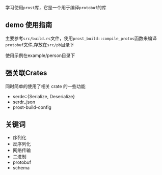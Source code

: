 学习使用`prost`库，它是一个用于编译`protobuf`的库

## demo 使用指南
主要参考`src/build.rs`文件，使用`prost_build::compile_protos`函数来编译`protobuf`文件,存放在`src/pb`目录下

使用示例在example/person目录下

## 强关联Crates
同时简单的使用了相关 crate 的一些功能
* serde::{Serialize, Deserialize}
* serdr_json
* prost-build-config

## 关键词
* 序列化
* 反序列化
* 网络传输
* 二进制
* protobuf
* schema
